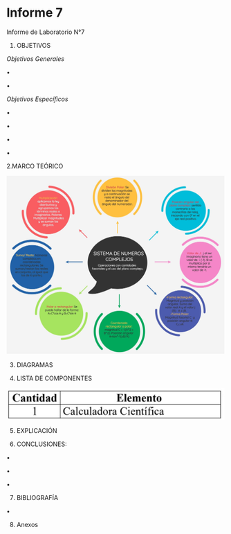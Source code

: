 # Informe 7
Informe de Laboratorio N°7

1. OBJETIVOS

_Objetivos Generales_

•    

• 


_Objetivos Específicos_

•

•

• 

• 

2.MARCO TEÓRICO

![](img/marco.jpg)

3. DIAGRAMAS



4. LISTA DE COMPONENTES

![](img/componentes.jpg)

5. EXPLICACIÓN 


6. CONCLUSIONES:

•	

• 

• 

 
7. BIBLIOGRAFÍA

• 

8. Anexos

